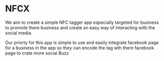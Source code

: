 NFCX
====

We aim to create a simple NFC tagger app especially targeted for business to promote there business and create an easy way of interacting with the social media.

Our priorty for this app is simple to use and easily integrate facebook page for a business in the app so they can encode the tag wth there facebook page to crate more social Buzz
